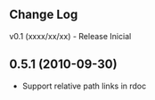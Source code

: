 Change Log
----------

v0.1 (xxxx/xx/xx) - Release Inicial


## 0.5.1 (2010-09-30)

* Support relative path links in rdoc
